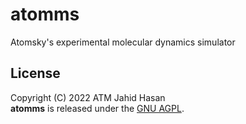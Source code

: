 # atomms
Atomsky's experimental molecular dynamics simulator

## License
Copyright (C) 2022 ATM Jahid Hasan<br>
**atomms** is released under the [GNU
AGPL](https://www.gnu.org/licenses/agpl-3.0.en.html).
